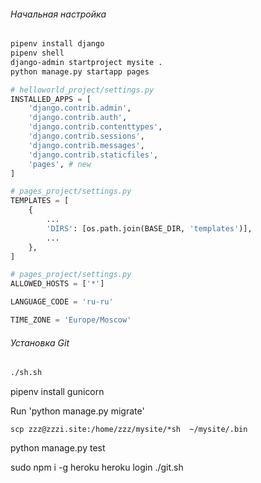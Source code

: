 ###### 					Начальная настройка

```bash
pipenv install django
pipenv shell
django-admin startproject mysite .
python manage.py startapp pages
```
```python
# helloworld_project/settings.py
INSTALLED_APPS = [
    'django.contrib.admin',
    'django.contrib.auth',
    'django.contrib.contenttypes',
    'django.contrib.sessions',
    'django.contrib.messages',
    'django.contrib.staticfiles',
    'pages', # new
]
```
```python
# pages_project/settings.py
TEMPLATES = [
    {
        ...
        'DIRS': [os.path.join(BASE_DIR, 'templates')],
        ...
    },
]
```
```python
# pages_project/settings.py
ALLOWED_HOSTS = ['*']
```
```python
LANGUAGE_CODE = 'ru-ru'

TIME_ZONE = 'Europe/Moscow'
```

###### Установка Git


```bash
./sh.sh
```

pipenv install gunicorn


Run 'python manage.py migrate' 

```shell
scp zzz@zzzi.site:/home/zzz/mysite/*sh  ~/mysite/.bin
```
python manage.py test

sudo npm i -g heroku
heroku login
./git.sh 